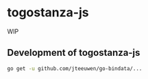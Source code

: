 # togostanza-js

WIP

## Development of togostanza-js

```sh
go get -u github.com/jteeuwen/go-bindata/...
```
